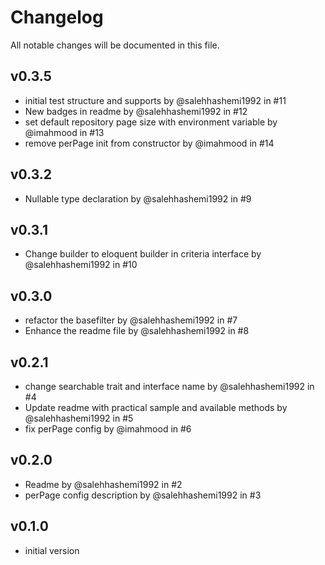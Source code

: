 # Changelog

All notable changes will be documented in this file.

## v0.3.5
- initial test structure and supports by @salehhashemi1992 in #11
- New badges in readme by @salehhashemi1992 in #12
- set default repository page size with environment variable by @imahmood in #13
- remove perPage init from constructor by @imahmood in #14

## v0.3.2
- Nullable type declaration by @salehhashemi1992 in #9

## v0.3.1
- Change builder to eloquent builder in criteria interface by @salehhashemi1992 in #10

## v0.3.0
- refactor the basefilter by @salehhashemi1992 in #7
- Enhance the readme file by @salehhashemi1992 in #8

## v0.2.1
- change searchable trait and interface name by @salehhashemi1992 in #4
-  Update readme with practical sample and available methods by @salehhashemi1992 in #5
-  fix perPage config by @imahmood in #6

## v0.2.0
- Readme by @salehhashemi1992 in #2
- perPage config description by @salehhashemi1992 in #3

## v0.1.0
- initial version
